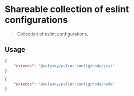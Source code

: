 # Shareable collection of eslint configurations

> Collection of eslint configurations.

## Usage

```json
{
    "extends": "@aklesky/eslint-config/node/jest"
}
```

```json
{
    "extends": "@aklesky/eslint-config/node/node"
}
```
